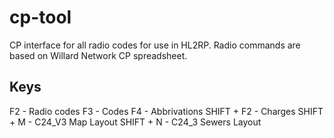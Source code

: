 # cp-tool
CP interface for all radio codes for use in HL2RP. Radio commands are based on Willard Network CP spreadsheet.

## Keys
F2 - Radio codes
F3 - Codes
F4 - Abbrivations
SHIFT + F2 - Charges
SHIFT + M - C24_V3 Map Layout
SHIFT + N - C24_3 Sewers Layout
